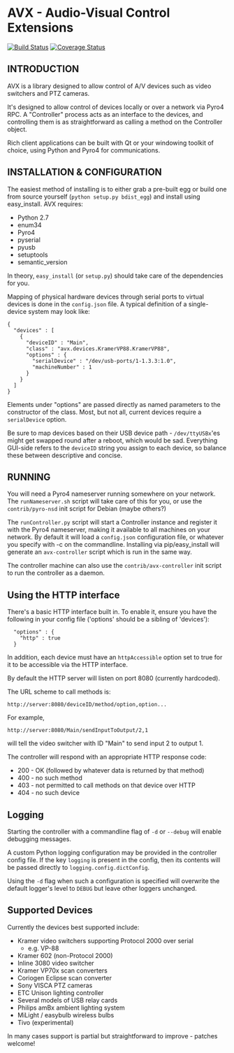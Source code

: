 # AVX - Audio-Visual Control Extensions 

[![Build Status](https://travis-ci.org/jamesremuscat/avx.svg?branch=master)](https://travis-ci.org/jamesremuscat/avx)
[![Coverage Status](https://coveralls.io/repos/jamesremuscat/avx/badge.svg?branch=master&service=github)](https://coveralls.io/github/jamesremuscat/avx?branch=master)

## INTRODUCTION

AVX is a library designed to allow control of A/V devices such as video
switchers and PTZ cameras.

It's designed to allow control of devices locally or over a network via Pyro4
RPC. A "Controller" process acts as an interface to the devices, and
controlling them is as straightforward as calling a method on the Controller
object.

Rich client applications can be built with Qt or your windowing toolkit of
choice, using Python and Pyro4 for communications.


## INSTALLATION & CONFIGURATION

The easiest method of installing is to either grab a pre-built egg or build one
from source yourself (`python setup.py bdist_egg`) and install using easy_install. AVX requires:

* Python 2.7
* enum34
* Pyro4
* pyserial
* pyusb
* setuptools
* semantic_version

In theory, `easy_install` (or `setup.py`) should take care of the dependencies for you.

Mapping of physical hardware devices through serial ports to virtual devices is
done in the `config.json` file. A typical definition of a single-device system
may look like:

```
{
  "devices" : [
    {
      "deviceID" : "Main",
      "class" : "avx.devices.KramerVP88.KramerVP88",
      "options" : {
        "serialDevice" : "/dev/usb-ports/1-1.3.3:1.0",
        "machineNumber" : 1
      }
    }
  ]
}
``` 

Elements under "options" are passed directly as named parameters to the
constructor of the class. Most, but not all, current devices require
a `serialDevice` option.


Be sure to map devices based on their USB
device path - `/dev/ttyUSBx`'es might get swapped round after a reboot, which
would be sad. Everything GUI-side refers to the `deviceID` string you assign
to each device, so balance these between descriptive and concise.


## RUNNING

You will need a Pyro4 nameserver running somewhere on your network. The 
`runNameserver.sh` script will take care of this for you, or use the
`contrib/pyro-nsd` init script for Debian (maybe others?)

The `runController.py` script will start a Controller instance and register it
with the Pyro4 nameserver, making it available to all machines on your network.
By default it will load a `config.json` configuration file, or whatever you
specify with -c on the commandline. Installing via pip/easy_install will
generate an `avx-controller` script which is run in the same way. 

The controller machine can also use the `contrib/avx-controller` init script
to run the controller as a daemon.


## Using the HTTP interface

There's a basic HTTP interface built in. To enable it, ensure you have the
following in your config file ('options' should be a sibling of 'devices'):

```
  "options" : {
    "http" : true
  }
```

In addition, each device must have an `httpAccessible` option set to true for
it to be accessible via the HTTP interface.

By default the HTTP server will listen on port 8080 (currently hardcoded).

The URL scheme to call methods is:

```
http://server:8080/deviceID/method/option,option...
```

For example,

```
http://server:8080/Main/sendInputToOutput/2,1
```

will tell the video switcher with ID "Main" to send input 2 to output 1.

The controller will respond with an appropriate HTTP response code:
 * 200 - OK (followed by whatever data is returned by that method)
 * 400 - no such method
 * 403 - not permitted to call methods on that device over HTTP
 * 404 - no such device

## Logging

Starting the controller with a commandline flag of `-d` or `--debug` will
enable debugging messages.

A custom Python logging configuration may be provided in the controller config
file. If the key `logging` is present in the config, then its contents will be
passed directly to `logging.config.dictConfig`.

Using the `-d` flag when such a configuration is specified will overwrite the
default logger's level to `DEBUG` but leave other loggers unchanged.

## Supported Devices

Currently the devices best supported include:

* Kramer video switchers supporting Protocol 2000 over serial
  * e.g. VP-88
* Kramer 602 (non-Protocol 2000)
* Inline 3080 video switcher
* Kramer VP70x scan converters
* Coriogen Eclipse scan converter
* Sony VISCA PTZ cameras
* ETC Unison lighting controller
* Several models of USB relay cards
* Philips amBx ambient lighting system
* MiLight / easybulb wireless bulbs
* Tivo (experimental)

In many cases support is partial but straightforward to improve - patches
welcome!
